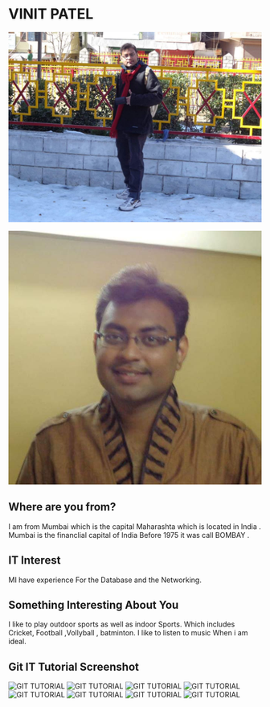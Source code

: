 VINIT PATEL
===========

![SELF](images/VINIT1.jpg "VINIT1")

![SELF](images/VINIT2.jpg "VINIT2")

Where are you from?
-------------------

I am from Mumbai which is the capital Maharashta which is located in India .
Mumbai is the financlial capital of India
Before 1975 it was call BOMBAY .

IT Interest
-----------

MI have experience For the Database and the Networking.

Something Interesting About You
-------------------------------

I like to play outdoor sports as well as indoor Sports.
Which includes Cricket, Football ,Vollyball , batminton.
I like to listen to music When i am ideal.

## Git IT Tutorial Screenshot

![GIT TUTORIAL](images/Git-it-VINIT.jpg "Git-IT")
![GIT TUTORIAL](images/PowerShell-Version.jpg "PowerShell")
![GIT TUTORIAL](images/Chocolatey.jpg "Chocolatey")
![GIT TUTORIAL](images/Git-Version.jpg "Git version with Email")
![GIT TUTORIAL](images/Packer-Version.jpg "Packer")
![GIT TUTORIAL](images/Vagrant-Version.jpg "Vagrant")
![GIT TUTORIAL](images/Virtual-Box.jpg "Virtual Box")
![GIT TUTORIAL](images/VScode.jpg "VScode")

